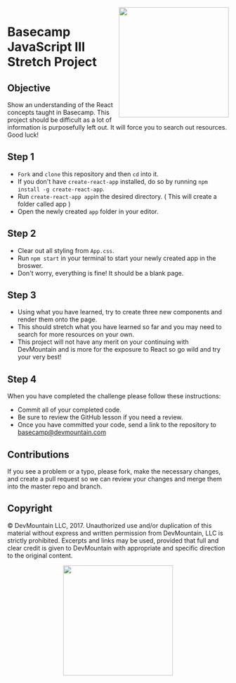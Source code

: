 <img src="https://s3.amazonaws.com/devmountain/readme-logo.png" width="250" align="right">

# Basecamp JavaScript III Stretch Project

## Objective
Show an understanding of the React concepts taught in Basecamp. This project should be difficult as a lot of information is purposefully left out. It will force you to search out resources. Good luck!

## Step 1

* `Fork` and `clone` this repository and then `cd` into it.
* If you don't have `create-react-app` installed, do so by running `npm install -g create-react-app`.
* Run `create-react-app app`in the desired directory. ( This will create a folder called app )
* Open the newly created `app` folder in your editor.

## Step 2

* Clear out all styling from `App.css`.
* Run `npm start` in your terminal to start your newly created app in the broswer.
* Don't worry, everything is fine! It should be a blank page.

## Step 3

* Using what you have learned, try to create three new components and render them onto the page.
* This should stretch what you have learned so far and you may need to search for more resources on your own.
* This project will not have any merit on your continuing with DevMountain and is more for the exposure to React so go wild and try your very best!

## Step 4

When you have completed the challenge please follow these instructions:

* Commit all of your completed code.
* Be sure to review the GitHub lesson if you need a review.
* Once you have committed your code, send a link to the repository to basecamp@devmountain.com


## Contributions

If you see a problem or a typo, please fork, make the necessary changes, and create a pull request so we can review your changes and merge them into the master repo and branch.

## Copyright

© DevMountain LLC, 2017. Unauthorized use and/or duplication of this material without express and written permission from DevMountain, LLC is strictly prohibited. Excerpts and links may be used, provided that full and clear credit is given to DevMountain with appropriate and specific direction to the original content.

<p align="center">
<img src="https://s3.amazonaws.com/devmountain/readme-logo.png" width="250">
</p>
